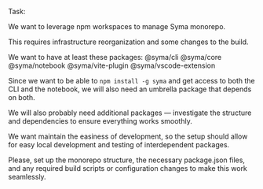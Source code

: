 Task:

We want to leverage npm workspaces to manage Syma monorepo.

This requires infrastructure reorganization and some changes to the build.

We want to have at least these packages:
@syma/cli
@syma/core
@syma/notebook
@syma/vite-plugin
@syma/vscode-extension

Since we want to be able to `npm install -g syma` and get access to both the CLI and the notebook, we will also need an umbrella package that depends on both.

We will also probably need additional packages — investigate the structure and dependencies to ensure everything works smoothly.

We want maintain the easiness of development, so the setup should allow for easy local development and testing of interdependent packages.

Please, set up the monorepo structure, the necessary package.json files, and any required build scripts or configuration changes to make this work seamlessly.